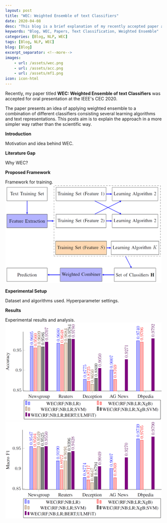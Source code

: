 ```yaml
---
layout: post
title: "WEC: Weighted Ensemble of text Classifiers"
date: 2020-04-08
desc: "This blog is a brief explanation of my recently accepted paper at IEEE CEC 2020"
keywords: "Blog, WEC, Papers, Text Classification, Weighted Ensemble"
categories: [Blog, NLP, WEC]
tags: [Blog, NLP, WEC]
blog: [Blog]
excerpt_separator: <!--more-->
images: 
    - url: /assets/wec.png
    - url: /assets/acc.png
    - url: /assets/mf1.png
icon: icon-html
---
```


Recently, my paper titled **WEC: Weighted Ensemble of text Classifiers** was accepted for oral presentation at the IEEE's CEC 2020. 

<!--more-->

The paper presents an idea of applying weighted ensemble to a combination of different classifiers consisting several learning algorithms and text representations. This posts aim is to explain the approach in a more simpler way rather than the scientific way.

**Introduction**

Motivation and idea behind WEC.

**Literature Gap**

Why WEC?

**Proposed Framework**

Framework for training.
![Figure 1: WEC Framework](/assets/wec.png)

**Experimental Setup**

Dataset and algorithms used. Hyperparameter settings.

**Results**

Experimental results and analysis.
![Figure 2: Accuracy of different combination of WEC](/assets/acc.png)
![Figure 3: Macro F1 score of different combination of WEC](/assets/mf1.png)
